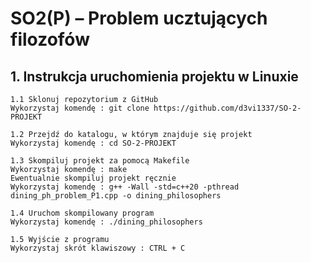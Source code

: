 # SO2(P) – Problem ucztujących filozofów

## **1. Instrukcja uruchomienia projektu w Linuxie**

    1.1 Sklonuj repozytorium z GitHub
    Wykorzystaj komendę : git clone https://github.com/d3vi1337/SO-2-PROJEKT

    1.2 Przejdź do katalogu, w którym znajduje się projekt
    Wykorzystaj komendę : cd SO-2-PROJEKT

    1.3 Skompiluj projekt za pomocą Makefile
    Wykorzystaj komendę : make
    Ewentualnie skompiluj projekt ręcznie
    Wykorzystaj komendę : g++ -Wall -std=c++20 -pthread dining_ph_problem_P1.cpp -o dining_philosophers

    1.4 Uruchom skompilowany program
    Wykorzystaj komendę : ./dining_philosophers

    1.5 Wyjście z programu
    Wykorzystaj skrót klawiszowy : CTRL + C
